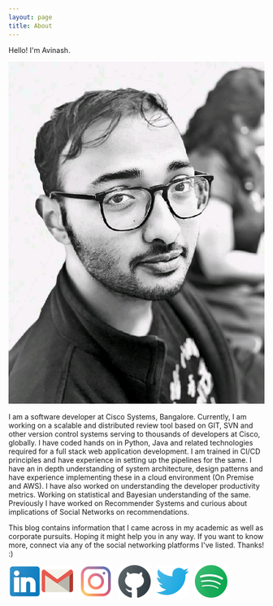 ```yaml
---
layout: page
title: About
---
```


Hello! I'm Avinash.

![professional_photo](/static/images/avinashbhat_image.png)

I am a software developer at Cisco Systems, Bangalore. Currently, I am working on a scalable and distributed review tool based on GIT, SVN and other version control systems serving to thousands of developers at Cisco, globally.
I have coded hands on in Python, Java and related technologies required for a full stack web application development. I am trained in CI/CD principles and have experience in setting up the pipelines for the same. I have an in depth understanding of system architecture, design patterns and have experience implementing these in a cloud environment (On Premise and AWS).
I have also worked on understanding the developer productivity metrics. Working on statistical and Bayesian understanding of the same.
Previously I have worked on Recommender Systems and curious about implications of Social Networks on recommendations.


This blog contains information that I came across in my academic as well as corporate pursuits. Hoping it might help you in any way. 
If you want to know more, connect via any of the social networking platforms I've listed. Thanks! :)

[![linkedin](/static/images/icons/linkedin.png)](https://www.linkedin.com/in/avinbhat/)[![gmail](/static/images/icons/google.png)](mailto:avinashbhatneelavar@gmail.com)&nbsp;&nbsp;
[![instagram](/static/images/icons/instagram.png)](https://www.instagram.com/aviinashbhat/)&nbsp;&nbsp;
[![github](/static/images/icons/github.png)](https://github.com/avinashbhat)&nbsp;&nbsp;
[![twitter](/static/images/icons/twitter.png)](https://twitter.com/this_is_avii)&nbsp;&nbsp;
[![spotify](/static/images/icons/spotify.png)](https://open.spotify.com/playlist/5QbrmRf0QKJq8HSJOefa61?si=BC4H91R3RQGrb7Hk_2Vunw)
